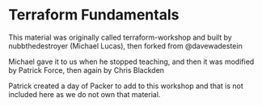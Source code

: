# Terraform Fundamentals
This material was originally called terraform-workshop and built by nubbthedestroyer (Michael Lucas), then forked from @davewadestein

Michael gave it to us when he stopped teaching, and then it was modified by Patrick Force, then again by Chris Blackden

Patrick created a day of Packer to add to this workshop and that is not included here as we do not own that material.
